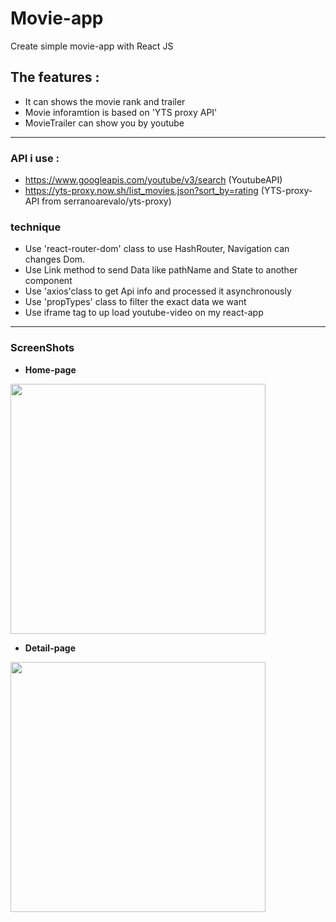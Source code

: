 # Movie-app
Create simple movie-app with React JS  


## The features :    

* It can shows the movie rank and trailer
* Movie inforamtion is based on 'YTS proxy API'
* MovieTrailer can show you by youtube

-----------------------------------  

### API i use : 

* https://www.googleapis.com/youtube/v3/search (YoutubeAPI)
* https://yts-proxy.now.sh/list_movies.json?sort_by=rating (YTS-proxy-API from serranoarevalo/yts-proxy)    
 

### technique

* Use 'react-router-dom' class to use HashRouter, Navigation can changes Dom.
* Use Link method to send Data like pathName and State to another component
* Use 'axios'class to get Api info and processed it asynchronously
* Use 'propTypes' class to filter the exact data we want
* Use iframe tag to up load youtube-video on my react-app



-----------------------------------        

### ScreenShots

* **Home-page**      

<div>
<img width = "90%" height= "400px" src ="https://user-images.githubusercontent.com/40168455/100618417-2b855480-335f-11eb-8b2f-c81778aade92.png">
</div>    



* **Detail-page**      

<div>
<img width = "90%"  height= "400px" src ="https://user-images.githubusercontent.com/40168455/100618444-34762600-335f-11eb-89a4-a3e9d8615423.png">
</div>

